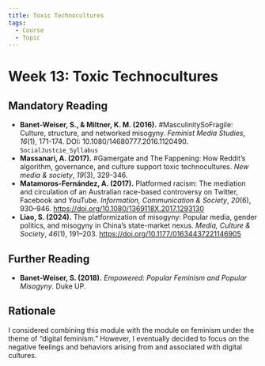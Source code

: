 ```yaml
---
title: Toxic Technocultures
tags:
  - Course
  - Topic
---
```


# Week 13: Toxic Technocultures

## Mandatory Reading

- **Banet-Weiser, S., & Miltner, K. M. (2016).** #MasculinitySoFragile: Culture, structure, and networked misogyny. *Feminist Media Studies, 16*(1), 171-174. DOI: 10.1080/14680777.2016.1120490. `SocialJustcie_Syllabus`
- **Massanari, A. (2017).** #Gamergate and The Fappening: How Reddit’s algorithm, governance, and culture support toxic technocultures. *New media & society*, *19*(3), 329-346.
- **Matamoros-Fernández, A. (2017).** Platformed racism: The mediation and circulation of an Australian race-based controversy on Twitter, Facebook and YouTube. *Information, Communication & Society*, *20*(6), 930–946. <https://doi.org/10.1080/1369118X.2017.1293130>
- **Liao, S. (2024).** The platformization of misogyny: Popular media, gender politics, and misogyny in China’s state-market nexus. *Media, Culture & Society*, *46*(1), 191–203. <https://doi.org/10.1177/01634437221146905>

## Further Reading

- **Banet-Weiser, S. (2018).** *Empowered: Popular Feminism and Popular Misogyny*. Duke UP.

## Rationale

I considered combining this module with the module on feminism under the theme of “digital feminism.” However, I eventually decided to focus on the negative feelings and behaviors arising from and associated with digital cultures.